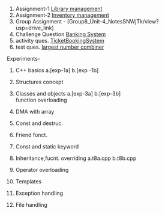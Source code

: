 1. Assignment-1  [Library management](https://github.com/ankit/oops/blob/main/libraryManagement.cpp)
2. Assignment-2  [Inventory management](htntSystem.cpp)
3. Group Assignment - [Group8_Unit-4_NotesSNWjTk/view?usp=drive_link)
4. Challenge Question [Banking System](htt.cpp)
5. activity ques. [TicketBookingSystem](https://github.com/ayushyadu25/oops/blob/main/activity.cpp)
6. test ques. [largest number combiner](https://github.com/ayushyadu25/oops/blob/main/testQues.cpp)

Experiments-

1. C++ basics         a.[exp-1a]
                      b.[exp -1b]
2. Structures concept     
   
3. Classes and objects a.[exp-3a]
                       b.[exp-3b]   
   function overloading    
4. DMA with array          
5. Const and destruc.      
6. Friend funct.           
7. Const and static keyword 
                            
8. Inheritance,fucnt. overriding a.t8a.cpp
                                 b.t8b.cpp
9. Operator overloading     
10. Templates               
11. Exception handling      
12. File handling           
